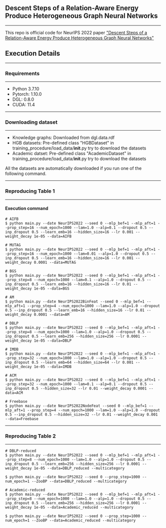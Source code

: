 ## **Descent Steps of a Relation-Aware Energy Produce Heterogeneous Graph Neural Networks**

------

This repo is official code for NeurIPS 2022 paper ["Descent Steps of a Relation-Aware Energy Produce Heterogeneous Graph Neural Networks"](https://arxiv.org/abs/2206.11081) 

## **Execution Details**
------

### Requirements
------

- Python 3.7.10
- Pytorch: 1.10.0
- DGL: 0.8.0
- CUDA: 11.4

------
### Downloading dataset
------
- Knowledge graphs: Downloaded from dgl.data.rdf
- HGB datasets: Pre-defined class "HGBDataset" in training_procedure/load_data/__init__.py try to download the datasets
- Academic datset: Pre-defined class "AcademicDataset" in training_procedure/load_data/__init__.py try to download the datasets

All the datasets are automatically downloaded if you run one of the following command. 

------
### Reproducing Table 1
------

#### Execution command

```
# AIFB
$ python main.py --date NeurIPS2022 --seed 0 --mlp_bef=1 --mlp_aft=1 --prop_step=16 --num_epoch=1000 --lam=1.0 --alp=0.1 --dropout 0.5 --inp_dropout 0.5 --learn_emb=16 --hidden_size=16 --lr 0.001 --weight_decay 1e-05 --data=AIFB

# MUTAG
$ python main.py --date NeurIPS2022 --seed 0 --mlp_bef=1 --mlp_aft=1 --prop_step=16 --num_epoch=1000 --lam=0.01 --alp=1.0 --dropout 0.5 --inp_dropout 0.5 --learn_emb=16 --hidden_size=16 --lr 0.001 --weight_decay 0.0001 --data=MUTAG

# BGS
$ python main.py --date NeurIPS2022 --seed 0 --mlp_bef=1 --mlp_aft=1 --prop_step=8 --num_epoch=1000 --lam=0.1 --alp=1.0 --dropout 0.5 --inp_dropout 0.5 --learn_emb=16 --hidden_size=16 --lr 0.01 --weight_decay 1e-05 --data=BGS

# AM
$ python main.py --date NeurIPS2022BinFeat --seed 0 --mlp_bef=1 --mlp_aft=1 --prop_step=4 --num_epoch=1000 --lam=1.0 --alp=1.0 --dropout 0.5 --inp_dropout 0.5 --learn_emb=16 --hidden_size=16 --lr 0.01 --weight_decay 0.0001 --data=AM

# DBLP
$ python main.py --date NeurIPS2022 --seed 0 --mlp_bef=1 --mlp_aft=1 --prop_step=8 --num_epoch=1000 --lam=1.0 --alp=1.0 --dropout 0.5 --inp_dropout 0.5 --learn_emb=256 --hidden_size=256 --lr 0.0001 --weight_decay 1e-05 --data=DBLP

# IMDB
$ python main.py --date NeurIPS2022 --seed 0 --mlp_bef=1 --mlp_aft=1 --prop_step=32 --num_epoch=1000 --lam=1.0 --alp=1.0 --dropout 0.5 --inp_dropout 0.5 --learn_emb=64 --hidden_size=64 --lr 0.001 --weight_decay 1e-05 --data=IMDB

# ACM
$ python main.py --date NeurIPS2022 --seed 0 --mlp_bef=1 --mlp_aft=1 --prop_step=32 --num_epoch=1000 --lam=0.1 --alp=0.1 --dropout 0.5 --inp_dropout 0.5 --hidden_size=32 --lr 0.01 --weight_decay 0.0001 --data=ACM

# Freebase
$ python main.py --date NeurIPS2022NodeFeat --seed 0 --mlp_bef=1 --mlp_aft=1 --prop_step=4 --num_epoch=1000 --lam=1.0 --alp=1.0 --dropout 0.5 --inp_dropout 0.5 --hidden_size=32 --lr 0.01 --weight_decay 0.001 --data=Freebase
```

------
### Reproducing Table 2
------

```
# DBLP-reduced
$ python main.py --date NeurIPS2022 --seed 0 --mlp_bef=1 --mlp_aft=1 --prop_step=8 --num_epoch=1000 --lam=1.0 --alp=1.0 --dropout 0.5 --inp_dropout 0.5 --learn_emb=256 --hidden_size=256 --lr 0.0001 --weight_decay 1e-05 --data=DBLP_reduced --multicategory

$ python main.py --date NeurIPS2022 --seed 0 --prop_step=1000 --num_epoch=1 --ZooBP --data=DBLP_reduced --multicategory

# Academic-reduced
$ python main.py --date NeurIPS2022 --seed 0 --mlp_bef=1 --mlp_aft=1 --prop_step=8 --num_epoch=1000 --lam=1.0 --alp=1.0 --dropout 0.5 --inp_dropout 0.5 --learn_emb=256 --hidden_size=256 --lr 0.0001 --weight_decay 1e-05 --data=Academic_reduced --multicategory

$ python main.py --date NeurIPS2022 --seed 0 --prop_step=1000 --num_epoch=1 --ZooBP --data=Academic_reduced --multicategory
```

